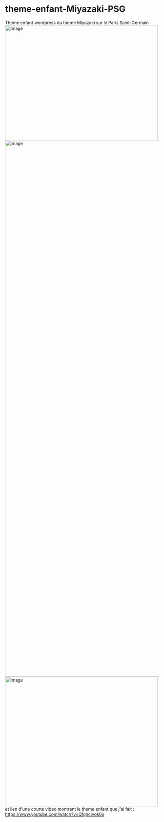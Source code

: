 # theme-enfant-Miyazaki-PSG
Theme enfant wordpress du theme Miyazaki sur le Paris Saint-Germain
<img width="500" height="375" alt="image" src="https://github.com/user-attachments/assets/09b19c20-9858-4666-a49c-8add56e92d80" />
<img width="1752" height="1752" alt="image" src="https://github.com/user-attachments/assets/f7339c23-c1a4-471f-96af-c21ebe4d2f78" />
<img width="500" height="423" alt="image" src="https://github.com/user-attachments/assets/9422208f-9720-442f-bcb3-08212df7f087" />
et lien d'une courte video montrant le theme enfant que j'ai fait : https://www.youtube.com/watch?v=Qfqhclvok0o
